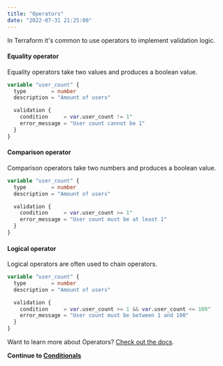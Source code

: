 ```yaml
---
title: "Operators"
date: "2022-07-31 21:25:00"
---
```


In Terraform it's common to use operators to implement validation logic.

#### Equality operator

Equality operators take two values and produces a boolean value.

```terraform
variable "user_count" {
  type        = number
  description = "Amount of users"

  validation {
    condition     = var.user_count != 1"
    error_message = "User count cannot be 1"
  }
}
```

#### Comparison operator

Comparison operators take two numbers and produces a boolean value.

```terraform
variable "user_count" {
  type        = number
  description = "Amount of users"

  validation {
    condition     = var.user_count >= 1"
    error_message = "User count must be at least 1"
  }
}
```

#### Logical operator

Logical operators are often used to chain operators.

```terraform
variable "user_count" {
  type        = number
  description = "Amount of users"

  validation {
    condition     = var.user_count >= 1 && var.user_count <= 100"
    error_message = "User count must be between 1 and 100"
  }
}
```

Want to learn more about Operators? [Check out the docs](https://www.terraform.io/language/expressions/operators).

**Continue to [Conditionals](../conditionals)**
